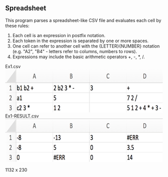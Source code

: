 ## Spreadsheet

This program parses a spreadsheet-like CSV file and evaluates each cell by these rules:
  1. Each cell is an expression in postfix notation.
  2. Each token in the expression is separated by one or more spaces.
  3. One cell can refer to another cell with the {LETTER}{NUMBER} notation (e.g. "A2", "B4" - letters refer to columns, numbers to rows).
  4. Expressions may include the basic arithmetic operators +, -, *, /.

Ex1.csv <br/>
<img src="https://raw.githubusercontent.com/reedwilliams24/Spreadsheet/master/docs/Ex1.png" width='679.2' height='138'><br/>
Ex1-RESULT.csv <br/>
<img src="https://raw.githubusercontent.com/reedwilliams24/Spreadsheet/master/docs/Ex1-RESULT.png" width='679.2' height='138'><br/>

1132 x 230
